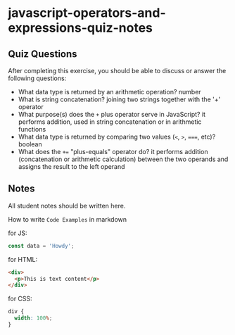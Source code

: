 # javascript-operators-and-expressions-quiz-notes

## Quiz Questions

After completing this exercise, you should be able to discuss or answer the following questions:

- What data type is returned by an arithmetic operation?
  number
- What is string concatenation?
  joining two strings together with the '+' operator
- What purpose(s) does the `+` plus operator serve in JavaScript?
  it performs addition, used in string concatenation or in arithmetic functions
- What data type is returned by comparing two values (`<`, `>`, `===`, etc)?
  boolean
- What does the `+=` "plus-equals" operator do?
  it performs addition (concatenation or arithmetic calculation) between the two operands and assigns the result to the left operand

## Notes

All student notes should be written here.

How to write `Code Examples` in markdown

for JS:

```javascript
const data = 'Howdy';
```

for HTML:

```html
<div>
  <p>This is text content</p>
</div>
```

for CSS:

```css
div {
  width: 100%;
}
```
